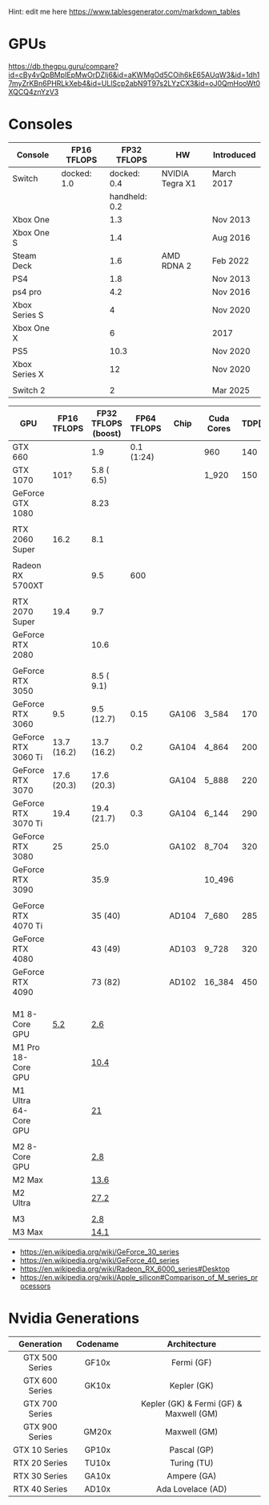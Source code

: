 Hint: edit me here https://www.tablesgenerator.com/markdown_tables

# GPUs

https://db.thegpu.guru/compare?id=cBy4vQpBMpIEpMwOrDZIj6&id=aKWMgOd5COih6kE65AUqW3&id=1dh17myZrKBn6PHRLkXeb4&id=ULlScp2abN9T97s2LYzCX3&id=oJ0QmHooWt0XQCQ4znYzV3

# Consoles 

| Console       | FP16 TFLOPS | FP32 TFLOPS   | HW              | Introduced |
|---------------|-------------|---------------|-----------------|------------|
| Switch        | docked: 1.0 | docked: 0.4   | NVIDIA Tegra X1 | March 2017 |
|               |             | handheld: 0.2 |                 |            |
| Xbox One      |             | 1.3           |                 | Nov 2013   |
| Xbox One S    |             | 1.4           |                 | Aug 2016   |
| Steam Deck    |             | 1.6           | AMD RDNA 2      | Feb 2022   | # https://en.wikipedia.org/wiki/Steam_Deck
| PS4           |             | 1.8           |                 | Nov 2013   |
| ps4 pro       |             | 4.2           |                 | Nov 2016   |
| Xbox Series S |             | 4             |                 | Nov 2020   |
| Xbox One X    |             | 6             |                 | 2017       |
| PS5           |             | 10.3          |                 | Nov 2020   |
| Xbox Series X |             | 12            |                 | Nov 2020   |
|               |             |               |                 |            |
| Switch 2      |             | 2             |                 | Mar 2025   |

| GPU                  | FP16 TFLOPS | FP32 TFLOPS <br>(boost) | FP64 TFLOPS | Chip   | Cuda Cores | TDP[W] | Power target | UVP[€] |
|----------------------|-------------|-------------------------|-------------|--------|------------|--------|--------------|--------|
| GTX 660              |             |  1.9                    | 0.1 (1:24)  |        |    960     | 140    | 115          |        |
| GTX 1070             | 101?        |  5.8 ( 6.5)             |             |        |  1_920     | 150    |              | 499    |
| GeForce GTX 1080     |             |  8.23                   |             |        |            |        |              |        |
|                      |             |                         |             |        |            |        |              |        |
| RTX 2060 Super       | 16.2        |  8.1                    |             |        |            |        |              |        |
|                      |             |                         |             |        |            |        |              |        |
| Radeon RX 5700XT     |             |  9.5                    | 600         |        |            |        |              |        |
|                      |             |                         |             |        |            |        |              |        |
| RTX 2070 Super       | 19.4        |  9.7                    |             |        |            |        |              |        |
| GeForce RTX 2080     |             | 10.6                    |             |        |            |        |              |        |
|                      |             |                         |             |        |            |        |              |        |
| GeForce RTX 3050     |             |  8.5 ( 9.1)             |             |        |            |        |              | 279    |
| GeForce RTX 3060     |  9.5        |  9.5 (12.7)             | 0.15        | GA106  |  3_584     | 170    |              |        |
| GeForce RTX 3060 Ti  | 13.7 (16.2) | 13.7 (16.2)             | 0.2         | GA104  |  4_864     | 200    |              |        |
| GeForce RTX 3070     | 17.6 (20.3) | 17.6 (20.3)             |             | GA104  |  5_888     | 220    |              |        |
| GeForce RTX 3070 Ti  | 19.4        | 19.4 (21.7)             | 0.3         | GA104  |  6_144     | 290    |              |        |
| GeForce RTX 3080     | 25          | 25.0                    |             | GA102  |  8_704     | 320    |              |        |
| GeForce RTX 3090     |             | 35.9                    |             |        |  10_496    |        |              |        |
|                      |             |                         |             |        |            |        |              |        |
| GeForce RTX 4070 Ti  |             | 35 (40)                 |             | AD104  | 7_680      | 285    |              |        |
| GeForce RTX 4080     |             | 43 (49)                 |             | AD103  | 9_728      | 320    |              |        |
| GeForce RTX 4090     |             | 73 (82)                 |             | AD102  | 16_384     | 450    |              |        |
|                      |             |                         |             |        |            |        |              |        |
|                      |             |                         |             |        |            |        |              |        |
|                      |             |                         |             |        |            |        |              |        |
| M1 8-Core GPU        | [5.2](https://www.cpu-monkey.com/en/igpu-apple_m1_8_core)            | [2.6](https://en.wikipedia.org/wiki/Apple_M1)  |             |        |            |        |              |        |
| M1 Pro 18-Core GPU   |             | [10.4](https://en.wikipedia.org/wiki/Apple_M1) |             |        |            |        |              |        |
| M1 Ultra 64-Core GPU |             | [21](https://en.wikipedia.org/wiki/Apple_M1)   |             |        |            |        |              |        |
|                      |             |                         |             |        |            |        |              |        |
| M2 8-Core GPU        |             | [2.8](https://www.notebookcheck.net/Apple-M1-GPU-Benchmarks-and-Specs.503610.0.html) |             |        |            |        |              |        |
| M2 Max               |             | [13.6](https://en.wikipedia.org/wiki/Apple_M2#GPU) |             |        |            |        |              |        |
| M2 Ultra             |             | [27.2](https://en.wikipedia.org/wiki/Apple_M2#GPU) |             |        |            |        |              |        |
|                      |             |                         |             |        |            |        |              |        |
| M3                   |             | [2.8](https://en.wikipedia.org/wiki/Apple_silicon#Comparison_of_M_series_processors)  |             |        |            |        |              |        |
| M3 Max               |             | [14.1](https://en.wikipedia.org/wiki/Apple_silicon#Comparison_of_M_series_processors) |             |        |            |        |              |        |



- https://en.wikipedia.org/wiki/GeForce_30_series
- https://en.wikipedia.org/wiki/GeForce_40_series
- https://en.wikipedia.org/wiki/Radeon_RX_6000_series#Desktop
- https://en.wikipedia.org/wiki/Apple_silicon#Comparison_of_M_series_processors

# Nvidia Generations

|    Generation   | Codename |               Architecture               |
|:---------------:|:--------:|:----------------------------------------:|
| GTX  500 Series |   GF10x  |                Fermi (GF)                |
| GTX  600 Series |   GK10x  |                Kepler (GK)               |
| GTX  700 Series |          | Kepler (GK) & Fermi (GF) & Maxwell (GM)  |
| GTX  900 Series |   GM20x  |               Maxwell (GM)               |
|  GTX 10 Series  |   GP10x  |                Pascal (GP)               |
|  RTX 20 Series  |   TU10x  |                Turing (TU)               |
|  RTX 30 Series  |   GA10x  |                Ampere (GA)               |
|  RTX 40 Series  |   AD10x  |             Ada Lovelace (AD)            |
